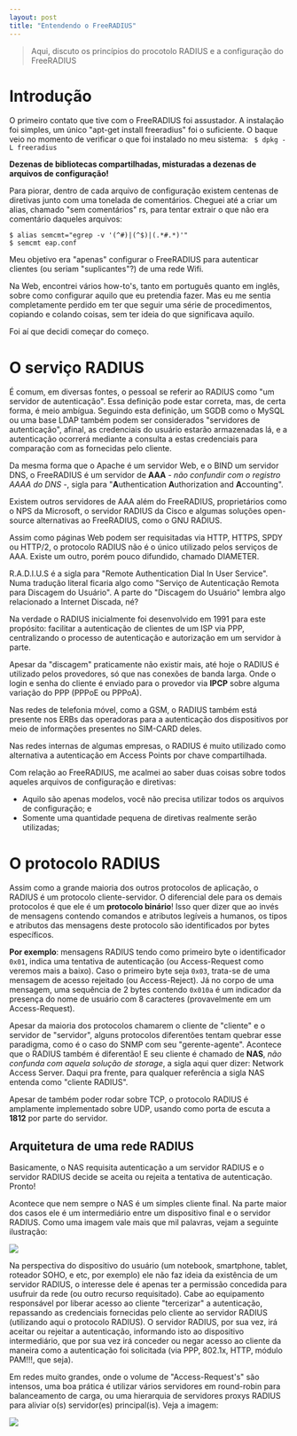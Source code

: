 ```yaml
---
layout: post
title: "Entendendo o FreeRADIUS"
---
```


> Aqui, discuto os princípios do procotolo RADIUS e a configuração do FreeRADIUS

# Introdução

O primeiro contato que tive com o FreeRADIUS foi assustador. A instalação foi simples, um único "apt-get install freeradius" foi o suficiente. O baque veio no momento de verificar o que foi instalado no meu sistema: <code> $ dpkg -L freeradius</code>

**Dezenas de bibliotecas compartilhadas, misturadas a dezenas de arquivos de configuração!**

Para piorar, dentro de cada arquivo de configuração existem centenas de diretivas junto com uma tonelada de comentários. Cheguei até a criar um alias, chamado "sem comentários" rs, para tentar extrair o que não era comentário daqueles arquivos:

```
$ alias semcmt="egrep -v '(^#)|(^$)|(.*#.*)'"
$ semcmt eap.conf
```

Meu objetivo era "apenas" configurar o FreeRADIUS para autenticar clientes (ou seriam "suplicantes"?) de uma rede Wifi.

Na Web, encontrei vários how-to's, tanto em português quanto em inglês, sobre como configurar aquilo que eu pretendia fazer. Mas eu me sentia completamente perdido em ter que seguir uma série de procedimentos, copiando e colando coisas, sem ter ideia do que significava aquilo.

Foi aí que decidi começar do começo.


# O serviço RADIUS

É comum, em diversas fontes, o pessoal se referir ao RADIUS como "um servidor de autenticação". Essa definição pode estar correta, mas, de certa forma, é meio ambígua. Seguindo esta definição, um SGDB como o MySQL ou uma base LDAP também podem ser considerados "servidores de autenticação", afinal, as credenciais do usuário estarão armazenadas lá, e a autenticação ocorrerá mediante a consulta a estas credenciais para comparação com as fornecidas pelo cliente.

Da mesma forma que o Apache é um servidor Web, e o BIND um servidor DNS, o FreeRADIUS é um servidor de **AAA** - *não confundir com o registro AAAA do DNS* -, sigla para "**A**uthentication **A**uthorization and **A**ccounting".

Existem outros servidores de AAA além do FreeRADIUS, proprietários como o NPS da Microsoft, o servidor RADIUS da Cisco e algumas soluções open-source alternativas ao FreeRADIUS, como o GNU RADIUS.

Assim como páginas Web podem ser requisitadas via HTTP, HTTPS, SPDY ou HTTP/2, o protocolo RADIUS não é o único utilizado pelos serviços de AAA. Existe um outro, porém pouco difundido, chamado DIAMETER.

R.A.D.I.U.S é a sigla para "Remote Authentication Dial In User Service". Numa tradução literal ficaria algo como "Serviço de Autenticação Remota para Discagem do Usuário". A parte do "Discagem do Usuário" lembra algo relacionado a Internet Discada, né?

Na verdade o RADIUS inicialmente foi desenvolvido em 1991 para este propósito: facilitar a autenticação de clientes de um ISP via PPP, centralizando o processo de autenticação e autorização em um servidor à parte.

Apesar da "discagem" praticamente não existir mais, até hoje o RADIUS é utilizado pelos provedores, só que nas conexões de banda larga. Onde o login e senha do cliente é enviado para o provedor via **IPCP** sobre alguma variação do PPP (PPPoE ou PPPoA).

Nas redes de telefonia móvel, como a GSM, o RADIUS também está presente nos ERBs das operadoras para a autenticação dos dispositivos por meio de informações presentes no SIM-CARD deles.

Nas redes internas de algumas empresas, o RADIUS é muito utilizado como alternativa a autenticação em Access Points por chave compartilhada.

Com relação ao FreeRADIUS, me acalmei ao saber duas coisas sobre todos aqueles arquivos de configuração e diretivas:

* Aquilo são apenas modelos, você não precisa utilizar todos os arquivos de configuração; e
* Somente uma quantidade pequena de diretivas realmente serão utilizadas;


# O protocolo RADIUS

Assim como a grande maioria dos outros protocolos de aplicação, o RADIUS é um protocolo cliente-servidor. O diferencial dele para os demais protocolos é que ele é um **protocolo binário**! Isso quer dizer que ao invés de mensagens contendo comandos e atributos legíveis a humanos, os tipos e atributos das mensagens deste protocolo são identificados por bytes específicos.

**Por exemplo**: mensagens RADIUS tendo como primeiro byte o identificador <code>0x01</code>, indica uma tentativa de autenticação (ou Access-Request como veremos mais a baixo). Caso o primeiro byte seja <code>0x03</code>, trata-se de uma mensagem de acesso rejeitado (ou Access-Reject). Já no corpo de uma mensagem, uma sequência de 2 bytes contendo <code>0x010a</code> é um indicador da presença do nome de usuário com 8 caracteres (provavelmente em um Access-Request).

Apesar da maioria dos protocolos chamarem o cliente de "cliente" e o servidor de "servidor", alguns protocolos diferentões tentam quebrar esse paradigma, como é o caso do SNMP com seu "gerente-agente". Acontece que o RADIUS também é diferentão! E seu cliente é chamado de **NAS**, *não confunda com aquela solução de storage*, a sigla aqui quer dizer: Network Access Server. Daqui pra frente, para qualquer referência a sigla NAS entenda como "cliente RADIUS".

Apesar de também poder rodar sobre TCP, o protocolo RADIUS é amplamente implementado sobre UDP, usando como porta de escuta a **1812** por parte do servidor.

## Arquitetura de uma rede RADIUS

Basicamente, o NAS requisita autenticação a um servidor RADIUS e o servidor RADIUS decide se aceita ou rejeita a tentativa de autenticação. Pronto!

Acontece que nem sempre o NAS é um simples cliente final. Na parte maior dos casos ele é um intermediário entre um dispositivo final e o servidor RADIUS. Como uma imagem vale mais que mil palavras, vejam a seguinte ilustração: 

![](https://raw.githubusercontent.com/m0blabs/m0blabs.github.io/master/images/2017-01-21/radius.fig336.epsi.gif)

Na perspectiva do dispositivo do usuário (um notebook, smartphone, tablet, roteador SOHO, e etc, por exemplo) ele não faz ideia da existência de um servidor RADIUS, o interesse dele é apenas ter a permissão concedida para usufruir da rede (ou outro recurso requisitado). Cabe ao equipamento responsável por liberar acesso ao cliente "tercerizar" a autenticação, repassando as credenciais fornecidas pelo cliente ao servidor RADIUS (utilizando aqui o protocolo RADIUS). O servidor RADIUS, por sua vez, irá aceitar ou rejeitar a autenticação, informando isto ao dispositivo intermediário, que por sua vez irá conceder ou negar acesso ao cliente da maneira como a autenticação foi solicitada (via PPP, 802.1x, HTTP, módulo PAM!!!, que seja).

Em redes muito grandes, onde o volume de "Access-Request's" são intensos, uma boa prática é utilizar vários servidores em round-robin para balanceamento de carga, ou uma hierarquia de servidores proxys RADIUS para aliviar o(s) servidor(es) principal(is). Veja a imagem: 

![](https://raw.githubusercontent.com/m0blabs/m0blabs.github.io/master/images/2017-01-21/IC195441.gif)

